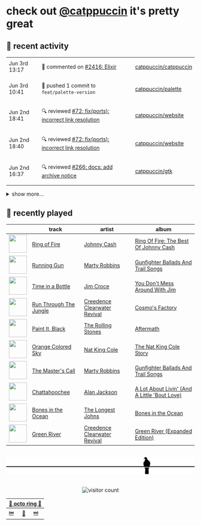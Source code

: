 # check out [@catppuccin](https://github.com/catppuccin) it's pretty great

## 📅 recent activity

<!-- SCRIPT:REPLACE:GITHUB -->
<table>
<tbody>
<tr>
<td><span title='2024-06-03T13:17:20+00:00'>Jun 3rd 13:17</span></td>
<td>

💬 commented on [#2416: Elixir](https://github.com/catppuccin/catppuccin/issues/2416)

</td>
<td>

[catppuccin/catppuccin](https://github.com/catppuccin/catppuccin)

</td>
</tr>
<tr>
<td><span title='2024-06-03T10:41:59+00:00'>Jun 3rd 10:41</span></td>
<td>

🚢 pushed 1 commit to `feat/palette-version`

</td>
<td>

[catppuccin/palette](https://github.com/catppuccin/palette)

</td>
</tr>
<tr>
<td><span title='2024-06-02T18:41:02+00:00'>Jun 2nd 18:41</span></td>
<td>

🔍 reviewed [#72: fix(ports): incorrect link resolution](https://github.com/catppuccin/website/pull/72)

</td>
<td>

[catppuccin/website](https://github.com/catppuccin/website)

</td>
</tr>
<tr>
<td><span title='2024-06-02T18:40:02+00:00'>Jun 2nd 18:40</span></td>
<td>

🔍 reviewed [#72: fix(ports): incorrect link resolution](https://github.com/catppuccin/website/pull/72)

</td>
<td>

[catppuccin/website](https://github.com/catppuccin/website)

</td>
</tr>
<tr>
<td><span title='2024-06-02T16:37:18+00:00'>Jun 2nd 16:37</span></td>
<td>

🔍 reviewed [#266: docs: add archive notice](https://github.com/catppuccin/gtk/pull/266)

</td>
<td>

[catppuccin/gtk](https://github.com/catppuccin/gtk)

</td>
</tr>
</tbody>
</table>

<details>
<summary>show more...</summary>
<table>
<tbody>
<tr>
<td><span title='2024-06-02T12:59:07+00:00'>Jun 2nd 12:59</span></td>
<td>

🚢 pushed 1 commit to `main`

</td>
<td>

[catppuccin/homebrew-tap](https://github.com/catppuccin/homebrew-tap)

</td>
</tr>
<tr>
<td><span title='2024-06-02T12:59:07+00:00'>Jun 2nd 12:59</span></td>
<td>

🎉 closed [#21: chore(deps): update actions/upload-artifact action to v4](https://github.com/catppuccin/homebrew-tap/pull/21)

</td>
<td>

[catppuccin/homebrew-tap](https://github.com/catppuccin/homebrew-tap)

</td>
</tr>
<tr>
<td><span title='2024-06-02T12:36:17+00:00'>Jun 2nd 12:36</span></td>
<td>

🚢 pushed 1 commit to `renovate/major-github-artifact-actions`

</td>
<td>

[catppuccin/homebrew-tap](https://github.com/catppuccin/homebrew-tap)

</td>
</tr>
<tr>
<td><span title='2024-06-02T12:25:33+00:00'>Jun 2nd 12:25</span></td>
<td>

🚢 pushed 2 commits to `bump-catwalk-1.3.1`

</td>
<td>

[backwardspy/homebrew-tap](https://github.com/backwardspy/homebrew-tap)

</td>
</tr>
<tr>
<td><span title='2024-06-02T12:24:58+00:00'>Jun 2nd 12:24</span></td>
<td>

🚢 pushed 1 commit to `main`

</td>
<td>

[catppuccin/homebrew-tap](https://github.com/catppuccin/homebrew-tap)

</td>
</tr>
<tr>
<td><span title='2024-06-02T12:16:25+00:00'>Jun 2nd 12:16</span></td>
<td>

🚀 opened [#27: catwalk 1.3.1](https://github.com/catppuccin/homebrew-tap/pull/27)

</td>
<td>

[catppuccin/homebrew-tap](https://github.com/catppuccin/homebrew-tap)

</td>
</tr>
<tr>
<td><span title='2024-06-02T12:11:43+00:00'>Jun 2nd 12:11</span></td>
<td>

🚢 pushed 1 commit to `main`

</td>
<td>

[catppuccin/homebrew-tap](https://github.com/catppuccin/homebrew-tap)

</td>
</tr>
<tr>
<td><span title='2024-06-02T11:56:12+00:00'>Jun 2nd 11:56</span></td>
<td>

🚢 pushed 1 commit to `main`

</td>
<td>

[catppuccin/homebrew-tap](https://github.com/catppuccin/homebrew-tap)

</td>
</tr>
<tr>
<td><span title='2024-06-01T21:18:52+00:00'>Jun 1st 21:18</span></td>
<td>

🚢 pushed 1 commit to `main`

</td>
<td>

[backwardspy/dots](https://github.com/backwardspy/dots)

</td>
</tr>
<tr>
<td><span title='2024-05-31T08:55:59+00:00'>May 31st 08:55</span></td>
<td>

🚀 opened [#9: refactor: simplify boolean logic in whiskers prop check](https://github.com/uncenter/purr/pull/9)

</td>
<td>

[uncenter/purr](https://github.com/uncenter/purr)

</td>
</tr>
<tr>
<td><span title='2024-05-31T08:12:04+00:00'>May 31st 08:12</span></td>
<td>

🚢 pushed 1 commit to `main`

</td>
<td>

[catppuccin/whoogle](https://github.com/catppuccin/whoogle)

</td>
</tr>
<tr>
<td><span title='2024-05-31T08:12:03+00:00'>May 31st 08:12</span></td>
<td>

🎉 closed [#1: build: use whiskers](https://github.com/catppuccin/whoogle/pull/1)

</td>
<td>

[catppuccin/whoogle](https://github.com/catppuccin/whoogle)

</td>
</tr>
<tr>
<td><span title='2024-05-31T08:10:18+00:00'>May 31st 08:10</span></td>
<td>

🚢 pushed 1 commit to `main`

</td>
<td>

[catppuccin/geany](https://github.com/catppuccin/geany)

</td>
</tr>
</tbody>
</table>
</details>
<!-- SCRIPT:REPLACE:GITHUB -->

## 🎵 recently played

<!-- SCRIPT:REPLACE:SPOTIFY -->
| | track | artist | album |
| - | - | - | - |
| <img src="https://i.scdn.co/image/ab67616d00004851dfe4bfe695c4192e547e72c7" width="48" height="48"> | [Ring of Fire](https://open.spotify.com/track/6YffUZJ2R06kyxyK6onezL) | [Johnny Cash](https://open.spotify.com/artist/6kACVPfCOnqzgfEF5ryl0x) | [Ring Of Fire: The Best Of Johnny Cash](https://open.spotify.com/track/6YffUZJ2R06kyxyK6onezL) |
| <img src="https://i.scdn.co/image/ab67616d00004851084051346f432cc68a1279cd" width="48" height="48"> | [Running Gun](https://open.spotify.com/track/1DvLnmJqQYtWD29uB6S8z3) | [Marty Robbins](https://open.spotify.com/artist/0Xi59sEw38vRvwleSAVqoo) | [Gunfighter Ballads And Trail Songs](https://open.spotify.com/track/1DvLnmJqQYtWD29uB6S8z3) |
| <img src="https://i.scdn.co/image/ab67616d000048516c955079f53ae636e7bef0ee" width="48" height="48"> | [Time in a Bottle](https://open.spotify.com/track/7uWFUpGuEfmxYeymkV95jn) | [Jim Croce](https://open.spotify.com/artist/1R6Hx1tJ2VOUyodEpC12xM) | [You Don't Mess Around With Jim](https://open.spotify.com/track/7uWFUpGuEfmxYeymkV95jn) |
| <img src="https://i.scdn.co/image/ab67616d000048516e186edfb8fe3710fdc1f7c2" width="48" height="48"> | [Run Through The Jungle](https://open.spotify.com/track/5VfgDw3oOzcNoszDwkLQhH) | [Creedence Clearwater Revival](https://open.spotify.com/artist/3IYUhFvPQItj6xySrBmZkd) | [Cosmo's Factory](https://open.spotify.com/track/5VfgDw3oOzcNoszDwkLQhH) |
| <img src="https://i.scdn.co/image/ab67616d00004851bad7062c3fd2f2d037989694" width="48" height="48"> | [Paint It, Black](https://open.spotify.com/track/63T7DJ1AFDD6Bn8VzG6JE8) | [The Rolling Stones](https://open.spotify.com/artist/22bE4uQ6baNwSHPVcDxLCe) | [Aftermath](https://open.spotify.com/track/63T7DJ1AFDD6Bn8VzG6JE8) |
| <img src="https://i.scdn.co/image/ab67616d00004851deac5adf07affb5fec422701" width="48" height="48"> | [Orange Colored Sky](https://open.spotify.com/track/6fUDNcmsnnUVyOtEnA9xdC) | [Nat King Cole](https://open.spotify.com/artist/7v4imS0moSyGdXyLgVTIV7) | [The Nat King Cole Story](https://open.spotify.com/track/6fUDNcmsnnUVyOtEnA9xdC) |
| <img src="https://i.scdn.co/image/ab67616d00004851084051346f432cc68a1279cd" width="48" height="48"> | [The Master's Call](https://open.spotify.com/track/62rmfpQuieSgCITPX819sR) | [Marty Robbins](https://open.spotify.com/artist/0Xi59sEw38vRvwleSAVqoo) | [Gunfighter Ballads And Trail Songs](https://open.spotify.com/track/62rmfpQuieSgCITPX819sR) |
| <img src="https://i.scdn.co/image/ab67616d00004851339e0338643501b977b4dca6" width="48" height="48"> | [Chattahoochee](https://open.spotify.com/track/0zguOtmQBHtdzIG35vZilH) | [Alan Jackson](https://open.spotify.com/artist/4mxWe1mtYIYfP040G38yvS) | [A Lot About Livin' (And A Little 'Bout Love)](https://open.spotify.com/track/0zguOtmQBHtdzIG35vZilH) |
| <img src="https://i.scdn.co/image/ab67616d000048518ca625f53442bb840409f846" width="48" height="48"> | [Bones in the Ocean](https://open.spotify.com/track/3axCgesL3rsjGzCX9ZJCTo) | [The Longest Johns](https://open.spotify.com/artist/5k979N1TnPncUyqlXlaRSv) | [Bones in the Ocean](https://open.spotify.com/track/3axCgesL3rsjGzCX9ZJCTo) |
| <img src="https://i.scdn.co/image/ab67616d000048513efcd243aaa5638f55318f91" width="48" height="48"> | [Green River](https://open.spotify.com/track/11DjZQEZ69EXLo77HVj6yW) | [Creedence Clearwater Revival](https://open.spotify.com/artist/3IYUhFvPQItj6xySrBmZkd) | [Green River (Expanded Edition)](https://open.spotify.com/track/11DjZQEZ69EXLo77HVj6yW) |

<!-- SCRIPT:REPLACE:SPOTIFY -->

<br>

<div align="center">

<picture>
    <source media="(prefers-color-scheme: light)" srcset="assets/pigeon-light.svg">
    <source media="(prefers-color-scheme: dark)" srcset="assets/pigeon-dark.svg">
    <img alt="pigeon sitting on a wire" src="assets/pigeon-light.svg">
</picture>

<br>
<br>

![visitor count](https://profile-counter.glitch.me/backwardspy/count.svg)

<table>
    <thead>
        <th colspan="3"><a href="https://octo-ring.com">🐙 octo ring 🐙</a></th>
    </thead>
    <tbody>
        <td><a href="https://octo-ring.com/p/backwardspy/prev">⏮️</a></td>
        <td><a href="https://octo-ring.com/p/backwardspy/random">🔀</a></td>
        <td><a href="https://octo-ring.com/p/backwardspy/next">⏭️</a></td>
    </tbody>
</table>

</div>
